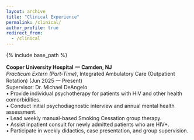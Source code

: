 ```yaml
---
layout: archive
title: "Clinical Experience"
permalink: /clinical/
author_profile: true
redirect_from:
  - /clinical
---
```


{% include base_path %}

**Cooper University Hospital** **一** **Camden, NJ** <br />
_Practicum Extern (Part-Time)_, Integrated Ambulatory Care (Outpatient Rotation) (Jun 2025 一 Present) <br />
Supervisor: Dr. Michael DeAngelo <br />
• Provide individual psychotherapy for patients with HIV and other health comorbidities.<br /> 
•	Conduct initial psychodiagnostic interview and annual mental health assessment.<br /> 
•	Lead weekly manual-based Smoking Cessation group therapy.<br /> 
•	Assist inpatient consult for newly admitted patients who are HIV+.<br /> 
•	Participate in weekly didactics, case presentation, and group supervision.<br /> 
